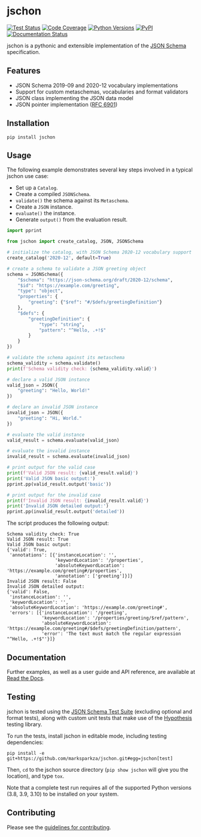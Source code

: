 # jschon

[![Test Status](https://github.com/marksparkza/jschon/actions/workflows/tests.yml/badge.svg)](https://github.com/marksparkza/jschon/actions/workflows/tests.yml)
[![Code Coverage](https://codecov.io/gh/marksparkza/jschon/branch/main/graph/badge.svg)](https://codecov.io/gh/marksparkza/jschon)
[![Python Versions](https://img.shields.io/pypi/pyversions/jschon)](https://pypi.org/project/jschon)
[![PyPI](https://img.shields.io/pypi/v/jschon)](https://pypi.org/project/jschon)
[![Documentation Status](https://readthedocs.org/projects/jschon/badge/?version=latest)](https://jschon.readthedocs.io/en/latest/?badge=latest)

jschon is a pythonic and extensible implementation of the [JSON Schema](https://json-schema.org)
specification.

## Features
* JSON Schema 2019-09 and 2020-12 vocabulary implementations
* Support for custom metaschemas, vocabularies and format validators
* JSON class implementing the JSON data model
* JSON pointer implementation ([RFC 6901](https://tools.ietf.org/html/rfc6901))

## Installation
    pip install jschon

## Usage
The following example demonstrates several key steps involved in a typical
jschon use case:

* Set up a `Catalog`.
* Create a compiled `JSONSchema`.
* `validate()` the schema against its `Metaschema`.
* Create a `JSON` instance.
* `evaluate()` the instance.
* Generate `output()` from the evaluation result.

```py
import pprint

from jschon import create_catalog, JSON, JSONSchema

# initialize the catalog, with JSON Schema 2020-12 vocabulary support
create_catalog('2020-12', default=True)

# create a schema to validate a JSON greeting object
schema = JSONSchema({
    "$schema": "https://json-schema.org/draft/2020-12/schema",
    "$id": "https://example.com/greeting",
    "type": "object",
    "properties": {
        "greeting": {"$ref": "#/$defs/greetingDefinition"}
    },
    "$defs": {
        "greetingDefinition": {
            "type": "string",
            "pattern": "^Hello, .+!$"
        }
    }
})

# validate the schema against its metaschema
schema_validity = schema.validate()
print(f'Schema validity check: {schema_validity.valid}')

# declare a valid JSON instance
valid_json = JSON({
    "greeting": "Hello, World!"
})

# declare an invalid JSON instance
invalid_json = JSON({
    "greeting": "Hi, World."
})

# evaluate the valid instance
valid_result = schema.evaluate(valid_json)

# evaluate the invalid instance
invalid_result = schema.evaluate(invalid_json)

# print output for the valid case
print(f'Valid JSON result: {valid_result.valid}')
print('Valid JSON basic output:')
pprint.pp(valid_result.output('basic'))

# print output for the invalid case
print(f'Invalid JSON result: {invalid_result.valid}')
print('Invalid JSON detailed output:')
pprint.pp(invalid_result.output('detailed'))
```

The script produces the following output:

```
Schema validity check: True
Valid JSON result: True
Valid JSON basic output:
{'valid': True,
 'annotations': [{'instanceLocation': '',
                  'keywordLocation': '/properties',
                  'absoluteKeywordLocation': 'https://example.com/greeting#/properties',
                  'annotation': ['greeting']}]}
Invalid JSON result: False
Invalid JSON detailed output:
{'valid': False,
 'instanceLocation': '',
 'keywordLocation': '',
 'absoluteKeywordLocation': 'https://example.com/greeting#',
 'errors': [{'instanceLocation': '/greeting',
             'keywordLocation': '/properties/greeting/$ref/pattern',
             'absoluteKeywordLocation': 'https://example.com/greeting#/$defs/greetingDefinition/pattern',
             'error': 'The text must match the regular expression "^Hello, .+!$"'}]}
```

## Documentation
Further examples, as well as a user guide and API reference, are available at
[Read the Docs](https://jschon.readthedocs.io).

## Testing
jschon is tested using the
[JSON Schema Test Suite](https://github.com/marksparkza/JSON-Schema-Test-Suite)
(excluding optional and format tests), along with custom unit tests that make
use of the [Hypothesis](https://hypothesis.readthedocs.io) testing library.

To run the tests, install jschon in editable mode, including testing dependencies:

    pip install -e git+https://github.com/marksparkza/jschon.git#egg=jschon[test]

Then, `cd` to the jschon source directory (`pip show jschon` will give you the
location), and type `tox`.

Note that a complete test run requires all of the supported Python versions
(3.8, 3.9, 3.10) to be installed on your system.

## Contributing
Please see the [guidelines for contributing](CONTRIBUTING.md).
